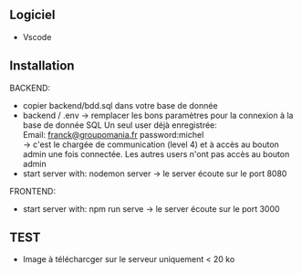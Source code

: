 ## Logiciel
- Vscode


## Installation

BACKEND:
- copier backend/bdd.sql dans votre base de donnée
- backend / .env -> remplacer les bons paramètres pour la connexion à la base de donnée SQL
    Un seul user déjà enregistrée:    
    Email: franck@groupomania.fr   password:michel        
    -> c'est le chargée de communication (level 4) et à accès au bouton admin une fois connectée. Les autres users n'ont pas accès au bouton admin
- start server with: nodemon server
    -> le server écoute sur le port 8080

FRONTEND:
- start server with: npm run serve
    -> le server écoute sur le port 3000

## TEST
- Image à télécharcger sur le serveur uniquement < 20 ko